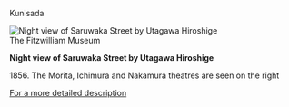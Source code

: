 Kunisada

![Night view of Saruwaka Street by Utagawa Hiroshige](kunisada/Intro/P.188-1946.jpg)  
The Fitzwilliam Museum

**Night view of Saruwaka Street by Utagawa Hiroshige**

1856\. The Morita, Ichimura and Nakamura theatres are seen on the right

[For a more detailed description](/themes/saruwaka-street)
